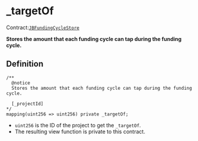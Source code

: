 # _targetOf

Contract:[`JBFundingCycleStore`](../)​‌

**Stores the amount that each funding cycle can tap during the funding cycle.**

## Definition

```solidity
/** 
  @notice
  Stores the amount that each funding cycle can tap during the funding cycle.
  
  [_projectId]
*/
mapping(uint256 => uint256) private _targetOf;
```

* `uint256` is the ID of the project to get the `_targetOf`.
* The resulting view function is private to this contract.
